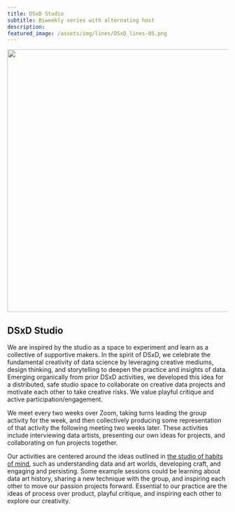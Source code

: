 ```yaml
---
title: DSxD Studio
subtitle: Biweekly series with alternating host 
description: 
featured_image: /assets/img/lines/DSxD_lines-05.png
---
```


<p align="center">
<img src="../assets/img/theme/Eitzel-header - final.png" alt="" height="600">
</p>

<H2> DSxD Studio </H2>

We are inspired by the studio as a space to experiment and learn as a collective of supportive makers. In the spirit of DSxD, we celebrate the fundamental creativity of data science by leveraging creative mediums, design thinking, and storytelling to deepen the practice and insights of data. Emerging organically from prior DSxD activities, we developed this idea for a distributed, safe studio space to collaborate on creative data projects and motivate each other to take creative risks. We value playful critique and active participation/engagement.

We meet every two weeks over Zoom, taking turns leading the group activity for the week, and then collectively producing some representation of that activity the following meeting two weeks later. These activities include interviewing data artists, presenting our own ideas for projects, and collaborating on fun projects together.

Our activities are centered around the ideas outlined in [the studio of habits of mind](https://pz.harvard.edu/sites/default/files/eight_habits_of_mind%20.pdf), such as understanding data and art worlds, developing craft, and engaging and persisting. Some example sessions could be learning about data art history, sharing a new technique with the group, and inspiring each other to move our passion projects forward. Essential to our practice are the ideas of process over product, playful critique, and inspiring each other to explore our creativity. 








